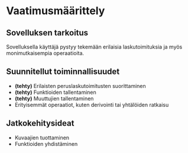 # Vaatimusmäärittely

## Sovelluksen tarkoitus

Sovelluksella käyttäjä pystyy tekemään erilaisia laskutoimituksia ja myös monimutkaisempia operaatioita.

## Suunnitellut toiminnallisuudet

- **(tehty)** Erilaisten peruslaskutoimitusten suorittaminen
- **(tehty)** Funktioiden tallentaminen
- **(tehty)** Muuttujien tallentaminen
- Erityisemmät operaatiot, kuten derivointi tai yhtälöiden ratkaisu

## Jatkokehitysideat

- Kuvaajien tuottaminen
- Funktioiden yhdistäminen
